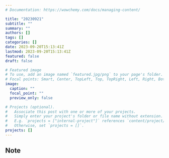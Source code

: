 ```yaml
---
# Documentation: https://wowchemy.com/docs/managing-content/

title: "20230921"
subtitle: ""
summary: ""
authors: []
tags: []
categories: []
date: 2023-09-20T15:13:41Z
lastmod: 2023-09-20T15:13:41Z
featured: false
draft: false

# Featured image
# To use, add an image named `featured.jpg/png` to your page's folder.
# Focal points: Smart, Center, TopLeft, Top, TopRight, Left, Right, BottomLeft, Bottom, BottomRight.
image:
  caption: ""
  focal_point: ""
  preview_only: false

# Projects (optional).
#   Associate this post with one or more of your projects.
#   Simply enter your project's folder or file name without extension.
#   E.g. `projects = ["internal-project"]` references `content/project/deep-learning/index.md`.
#   Otherwise, set `projects = []`.
projects: []
---
```


## Note

